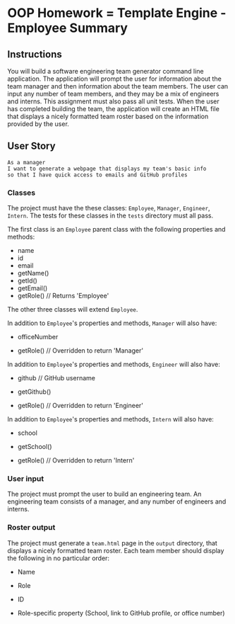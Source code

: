 # OOP Homework = Template Engine - Employee Summary

## Instructions

You will build a software engineering team generator command line application. The application will prompt the user for information about the team manager and then information about the team members. The user can input any number of team members, and they may be a mix of engineers and interns. This assignment must also pass all unit tests. When the user has completed building the team, the application will create an HTML file that displays a nicely formatted team roster based on the information provided by the user.

## User Story

```
As a manager
I want to generate a webpage that displays my team's basic info
so that I have quick access to emails and GitHub profiles
```

### Classes

The project must have the these classes: `Employee`, `Manager`, `Engineer`,
`Intern`. The tests for these classes in the `tests` directory must all pass.

The first class is an `Employee` parent class with the following properties and
methods:

- name
- id
- email
- getName()
- getId()
- getEmail()
- getRole() // Returns 'Employee'

The other three classes will extend `Employee`.

In addition to `Employee`'s properties and methods, `Manager` will also have:

- officeNumber

- getRole() // Overridden to return 'Manager'

In addition to `Employee`'s properties and methods, `Engineer` will also have:

- github // GitHub username

- getGithub()

- getRole() // Overridden to return 'Engineer'

In addition to `Employee`'s properties and methods, `Intern` will also have:

- school

- getSchool()

- getRole() // Overridden to return 'Intern'

### User input

The project must prompt the user to build an engineering team. An engineering
team consists of a manager, and any number of engineers and interns.

### Roster output

The project must generate a `team.html` page in the `output` directory, that displays a nicely formatted team roster. Each team member should display the following in no particular order:

- Name

- Role

- ID

- Role-specific property (School, link to GitHub profile, or office number)
